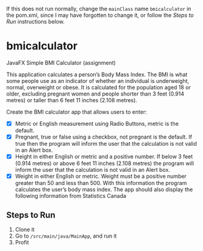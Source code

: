 If this does not run normally, change the `mainClass` name `bmicalculator` in the pom.xml, since I may have forgotten to change it, or follow the *Steps to Run* instructions below.

# bmicalculator
JavaFX Simple BMI Calculator (assignment)

This application calculates a person’s Body Mass Index. The BMI is what some people use as an
indicator of whether an individual is underweight, normal, overweight or obese. It is
calculated for the population aged 18 or older, excluding pregnant women and people
shorter than 3 feet (0.914 metres) or taller than 6 feet 11 inches (2.108 metres).

Create the BMI calculator app that allows users to enter:

- [x] Metric or English measurement using Radio Buttons, metric is the default.
- [x] Pregnant, true or false using a checkbox, not pregnant is the default. If true then
the program will inform the user that the calculation is not valid in an Alert box.
- [x] Height in either English or metric and a positive number. If below 3 feet (0.914
metres) or above 6 feet 11 inches (2.108 metres) the program will inform the
user that the calculation is not valid in an Alert box.
- [x] Weight in either English or metric. Weight must be a positive number greater
than 50 and less than 500.
With this information the program calculates the user’s body mass index. The app
should also display the following information from Statistics Canada

## Steps to Run
1. Clone it
2. Go to `/src/main/java/MainApp`, and run it
3. Profit
